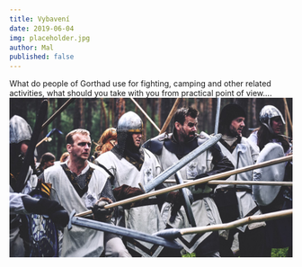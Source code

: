 ```yaml
---
title: Vybavení
date: 2019-06-04
img: placeholder.jpg
author: Mal
published: false
---
```


What do people of Gorthad use for fighting, camping and other related activities, what should you take with you from practical point of view....
![](/img/b5a-white.jpg)